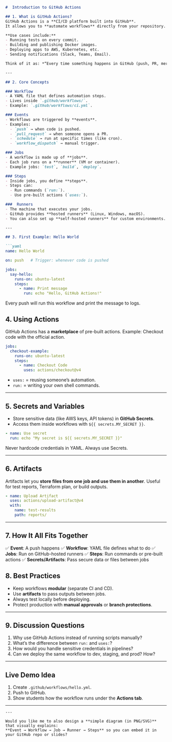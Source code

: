 ````markdown
#  Introduction to GitHub Actions

## 1. What is GitHub Actions?
GitHub Actions is a **CI/CD platform built into GitHub**.  
It allows you to **automate workflows** directly from your repository.  

**Use cases include:**
- Running tests on every commit.  
- Building and publishing Docker images.  
- Deploying apps to AWS, Kubernetes, etc.  
- Sending notifications (Slack, Teams, Email).  

Think of it as: *“Every time something happens in GitHub (push, PR, merge), we can automatically run steps/scripts without manual work.”*  

---

## 2. Core Concepts

### Workflow
- A YAML file that defines automation steps.  
- Lives inside `.github/workflows/`.  
- Example: `.github/workflows/ci.yml`.

### Events
- Workflows are triggered by **events**.  
- Examples:
  - `push` → when code is pushed.  
  - `pull_request` → when someone opens a PR.  
  - `schedule` → run at specific times (like cron).  
  - `workflow_dispatch` → manual trigger.  

### Jobs
- A workflow is made up of **jobs**.  
- Each job runs on a **runner** (VM or container).  
- Example jobs: `test`, `build`, `deploy`.

### Steps
- Inside jobs, you define **steps**.  
- Steps can:
  - Run commands (`run:`).  
  - Use pre-built actions (`uses:`).  

###  Runners
- The machine that executes your jobs.  
- GitHub provides **hosted runners** (Linux, Windows, macOS).  
- You can also set up **self-hosted runners** for custom environments.  

---

## 3. First Example: Hello World

```yaml
name: Hello World

on: push   # Trigger: whenever code is pushed

jobs:
  say-hello:
    runs-on: ubuntu-latest
    steps:
      - name: Print message
        run: echo "Hello, GitHub Actions!"
````

Every push will run this workflow and print the message to logs.



## 4. Using Actions

GitHub Actions has a **marketplace** of pre-built actions.
Example: Checkout code with the official action.

```yaml
jobs:
  checkout-example:
    runs-on: ubuntu-latest
    steps:
      - name: Checkout Code
        uses: actions/checkout@v4
```

* `uses:` = reusing someone’s automation.
* `run:` = writing your own shell commands.

---

## 5. Secrets and Variables

* Store sensitive data (like AWS keys, API tokens) in **GitHub Secrets**.
* Access them inside workflows with `${{ secrets.MY_SECRET }}`.

```yaml
- name: Use secret
  run: echo "My secret is ${{ secrets.MY_SECRET }}"
```

Never hardcode credentials in YAML. Always use Secrets.

---

## 6. Artifacts

Artifacts let you **store files from one job and use them in another**.
Useful for test reports, Terraform plan, or build outputs.

```yaml
- name: Upload Artifact
  uses: actions/upload-artifact@v4
  with:
    name: test-results
    path: reports/
```

---

## 7. How It All Fits Together

✅ **Event**: A push happens
✅ **Workflow**: YAML file defines what to do
✅ **Jobs**: Run on GitHub-hosted runners
✅ **Steps**: Run commands or pre-built actions
✅ **Secrets/Artifacts**: Pass secure data or files between jobs


## 8. Best Practices

* Keep workflows **modular** (separate CI and CD).
* Use **artifacts** to pass outputs between jobs.
* Always test locally before deploying.
* Protect production with **manual approvals** or **branch protections**.

---

## 9. Discussion Questions

1. Why use GitHub Actions instead of running scripts manually?
2. What’s the difference between `run:` and `uses:`?
3. How would you handle sensitive credentials in pipelines?
4. Can we deploy the same workflow to dev, staging, and prod? How?

---

## Live Demo Idea

1. Create `.github/workflows/hello.yml`.
2. Push to GitHub.
3. Show students how the workflow runs under the **Actions tab**.

---

```
---

Would you like me to also design a **simple diagram (in PNG/SVG)** that visually explains:  
**Event → Workflow → Job → Runner → Steps** so you can embed it in your GitHub repo or slides?
```
